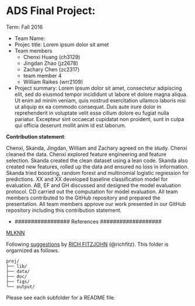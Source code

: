 # ADS Final Project: 

Term: Fall 2016

+ Team Name:
+ Projec title: Lorem ipsum dolor sit amet
+ Team members
	+ Chenxi Huang (ch3129)
	+ Jingdan Zhao (jz2678)
	+ Zachary Chen (zc2317)
	+ team member 4
	+ William Raikes (wrr2109)
+ Project summary: Lorem ipsum dolor sit amet, consectetur adipiscing elit, sed do eiusmod tempor incididunt ut labore et dolore magna aliqua. Ut enim ad minim veniam, quis nostrud exercitation ullamco laboris nisi ut aliquip ex ea commodo consequat. Duis aute irure dolor in reprehenderit in voluptate velit esse cillum dolore eu fugiat nulla pariatur. Excepteur sint occaecat cupidatat non proident, sunt in culpa qui officia deserunt mollit anim id est laborum.
	
**Contribution statement**: 

Chenxi, Skanda, Jingdan, William and Zachary agreed on the study.
Chenxi cleaned the data. Chenxi explored feature engineering and feature selection.
Skanda created the clean dataset using a lean code. Skanda also created new features, rolled up the data and ensured no loss in information. Skanda tried boosting, random forest and multinomial logistic regression for predictions. 
XX and XX developed baseline classification model for evaluation. 
AB, EF and GH discussed and designed the model evaluation protocol. 
CD carried out the computation for model evaluation. 
All team members contributed to the GitHub repository and prepared the presentation. 
All team members approve our work presented in our GitHub repository including this contribution statement.






+ ################# References ###################

[MLKNN](http://cs.nju.edu.cn/zhouzh/zhouzh.files/publication/pr07.pdf) 

Following [suggestions](http://nicercode.github.io/blog/2013-04-05-projects/) by [RICH FITZJOHN](http://nicercode.github.io/about/#Team) (@richfitz). This folder is orgarnized as follows.

```
proj/
├── lib/
├── data/
├── doc/
├── figs/
└── output/
```

Please see each subfolder for a README file.
